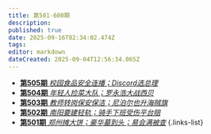 ```yaml
---
title: 第501-600期
description: 
published: true
date: 2025-09-16T02:34:02.474Z
tags: 
editor: markdown
dateCreated: 2025-09-04T12:56:34.065Z
---
```


<!--

# 591 - 600
- [**第600期** **](./501-600/600.md)
- [**第599期** **](./501-600/599.md)
- [**第598期** **](./501-600/598.md)
- [**第597期** **](./501-600/597.md)
- [**第596期** **](./501-600/596.md)
- [**第595期** **](./501-600/595.md)
- [**第594期** **](./501-600/594.md)
- [**第593期** **](./501-600/593.md)
- [**第592期** **](./501-600/592.md)
- [**第591期** **](./501-600/591.md)
{.links-list}

# 581 - 590
- [**第590期** **](./501-600/590.md)
- [**第589期** **](./501-600/589.md)
- [**第588期** **](./501-600/588.md)
- [**第587期** **](./501-600/587.md)
- [**第586期** **](./501-600/586.md)
- [**第585期** **](./501-600/585.md)
- [**第584期** **](./501-600/584.md)
- [**第583期** **](./501-600/583.md)
- [**第582期** **](./501-600/582.md)
- [**第581期** **](./501-600/581.md)
{.links-list}

# 571 - 580
- [**第580期** **](./501-600/580.md)
- [**第579期** **](./501-600/579.md)
- [**第578期** **](./501-600/578.md)
- [**第577期** **](./501-600/577.md)
- [**第576期** **](./501-600/576.md)
- [**第575期** **](./501-600/575.md)
- [**第574期** **](./501-600/574.md)
- [**第573期** **](./501-600/573.md)
- [**第572期** **](./501-600/572.md)
- [**第571期** **](./501-600/571.md)
{.links-list}

# 561 - 570
- [**第570期** **](./501-600/570.md)
- [**第569期** **](./501-600/569.md)
- [**第568期** **](./501-600/568.md)
- [**第567期** **](./501-600/567.md)
- [**第566期** **](./501-600/566.md)
- [**第565期** **](./501-600/565.md)
- [**第564期** **](./501-600/564.md)
- [**第563期** **](./501-600/563.md)
- [**第562期** **](./501-600/562.md)
- [**第561期** **](./501-600/561.md)
{.links-list}

# 551 - 560
- [**第560期** **](./501-600/560.md)
- [**第559期** **](./501-600/559.md)
- [**第558期** **](./501-600/558.md)
- [**第557期** **](./501-600/557.md)
- [**第556期** **](./501-600/556.md)
- [**第555期** **](./501-600/555.md)
- [**第554期** **](./501-600/554.md)
- [**第553期** **](./501-600/553.md)
- [**第552期** **](./501-600/552.md)
- [**第551期** **](./501-600/551.md)
{.links-list}

# 541 - 550
- [**第550期** **](./501-600/550.md)
- [**第549期** **](./501-600/549.md)
- [**第548期** **](./501-600/548.md)
- [**第547期** **](./501-600/547.md)
- [**第546期** **](./501-600/546.md)
- [**第545期** **](./501-600/545.md)
- [**第544期** **](./501-600/544.md)
- [**第543期** **](./501-600/543.md)
- [**第542期** **](./501-600/542.md)
- [**第541期** **](./501-600/541.md)
{.links-list}

# 531 - 540
- [**第540期** **](./501-600/540.md)
- [**第539期** **](./501-600/539.md)
- [**第538期** **](./501-600/538.md)
- [**第537期** **](./501-600/537.md)
- [**第536期** **](./501-600/536.md)
- [**第535期** **](./501-600/535.md)
- [**第534期** **](./501-600/534.md)
- [**第533期** **](./501-600/533.md)
- [**第532期** **](./501-600/532.md)
- [**第531期** **](./501-600/531.md)
{.links-list}

# 521 - 530
- [**第530期** **](./501-600/530.md)
- [**第529期** **](./501-600/529.md)
- [**第528期** **](./501-600/528.md)
- [**第527期** **](./501-600/527.md)
- [**第526期** **](./501-600/526.md)
- [**第525期** **](./501-600/525.md)
- [**第524期** **](./501-600/524.md)
- [**第523期** **](./501-600/523.md)
- [**第522期** **](./501-600/522.md)
- [**第521期** **](./501-600/521.md)
{.links-list}

# 511 - 520
- [**第520期** **](./501-600/520.md)
- [**第519期** **](./501-600/519.md)
- [**第518期** **](./501-600/518.md)
- [**第517期** **](./501-600/517.md)
- [**第516期** **](./501-600/516.md)
- [**第515期** **](./501-600/515.md)
- [**第514期** **](./501-600/514.md)
- [**第513期** **](./501-600/513.md)
- [**第512期** **](./501-600/512.md)
- [**第511期** **](./501-600/511.md)
{.links-list}

# 501 - 510
- [**第510期** **](./501-600/510.md)
- [**第509期** **](./501-600/509.md)
- [**第508期** **](./501-600/508.md)
- [**第507期** **](./501-600/507.md)
- [**第506期** **](./501-600/506.md)-->
- [**第505期** *校园食品安全连播；Discord选总理*](./501-600/505.md)
- [**第504期** *年轻人捡菜大队；罗永浩大战西贝*](./501-600/504.md)
- [**第503期** *教师转岗保安保洁；尼泊尔也升海贼旗*](./501-600/503.md)
- [**第502期** *南阳要建轻轨；骑手下班受伤平台赔*](./501-600/502.md)
- [**第501期** *郑州摊大饼；豪华墓到头；易会满被查*](./501-600/501.md)
{.links-list}